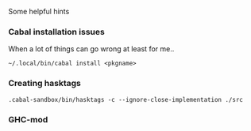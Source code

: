 Some helpful hints


### Cabal installation issues
When a lot of things can go wrong at least for me..

``` ~/.local/bin/cabal install <pkgname> ```

### Creating hasktags 
``` .cabal-sandbox/bin/hasktags -c --ignore-close-implementation ./src ``` 

### GHC-mod


